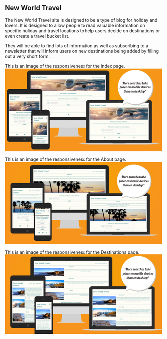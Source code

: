 ## New World Travel

The New World Travel site is designed to be a type of blog for holiday and lovers. It is designed to allow people to read valuable information on specific holiday and travel locations to help users decide on destinations or even create a travel bucket list.

They will be able to find lots of information as well as subscribing to a newsletter that will inform users on new destinations being added by filling out a very short form.

This is an image of the responsiveness for the index page.
![index responsiveness](https://github.com/Tommid93/New-World-Travel/blob/main/assets/images/Index-Responsiveness.png)

This is an image of the responsiveness for the About page.
![About Responsiveness](https://github.com/Tommid93/New-World-Travel/blob/main/assets/images/About-Responsiveness.png)

This is an image of the responsiveness for the Destinations page.
![Destinations responsiveness](https://github.com/Tommid93/New-World-Travel/blob/main/assets/images/Destinations-Responsiveness.png)
